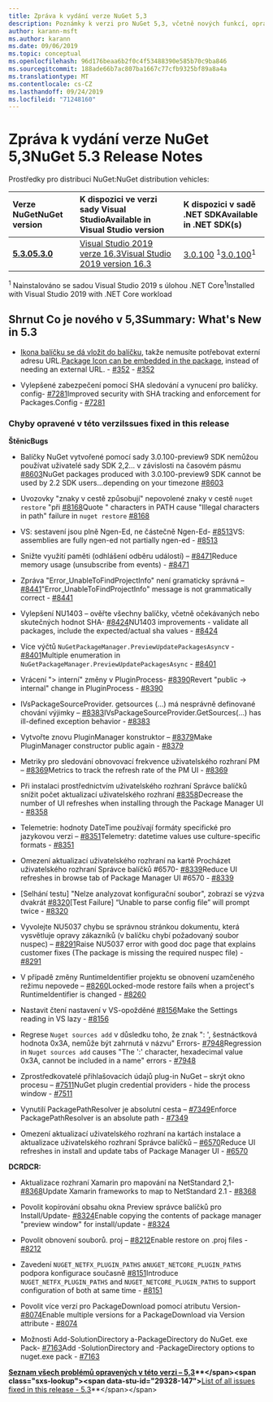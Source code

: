 ```yaml
---
title: Zpráva k vydání verze NuGet 5,3
description: Poznámky k verzi pro NuGet 5,3, včetně nových funkcí, oprav chyb a chcete odeslat obecnou.
author: karann-msft
ms.author: karann
ms.date: 09/06/2019
ms.topic: conceptual
ms.openlocfilehash: 96d176beaa6b2f0c4f53488390e585b70c9ba846
ms.sourcegitcommit: 188ade66b7ac807ba1667c77cfb9325bf89a8a4a
ms.translationtype: MT
ms.contentlocale: cs-CZ
ms.lasthandoff: 09/24/2019
ms.locfileid: "71248160"
---
```

# <a name="nuget-53-release-notes"></a><span data-ttu-id="29328-103">Zpráva k vydání verze NuGet 5,3</span><span class="sxs-lookup"><span data-stu-id="29328-103">NuGet 5.3 Release Notes</span></span>

<span data-ttu-id="29328-104">Prostředky pro distribuci NuGet:</span><span class="sxs-lookup"><span data-stu-id="29328-104">NuGet distribution vehicles:</span></span>

| <span data-ttu-id="29328-105">Verze NuGet</span><span class="sxs-lookup"><span data-stu-id="29328-105">NuGet version</span></span> | <span data-ttu-id="29328-106">K dispozici ve verzi sady Visual Studio</span><span class="sxs-lookup"><span data-stu-id="29328-106">Available in Visual Studio version</span></span>| <span data-ttu-id="29328-107">K dispozici v sadě .NET SDK</span><span class="sxs-lookup"><span data-stu-id="29328-107">Available in .NET SDK(s)</span></span>|
|:---|:---|:---|
| [<span data-ttu-id="29328-108">**5.3.0**</span><span class="sxs-lookup"><span data-stu-id="29328-108">**5.3.0**</span></span>](https://nuget.org/downloads) | [<span data-ttu-id="29328-109">Visual Studio 2019 verze 16,3</span><span class="sxs-lookup"><span data-stu-id="29328-109">Visual Studio 2019 version 16.3</span></span>](https://visualstudio.microsoft.com/downloads/) | <span data-ttu-id="29328-110">[3.0.100](https://dotnet.microsoft.com/download/dotnet-core/3.0) <sup>1</sup></span><span class="sxs-lookup"><span data-stu-id="29328-110">[3.0.100](https://dotnet.microsoft.com/download/dotnet-core/3.0)<sup>1</sup></span></span> |

<span data-ttu-id="29328-111"><sup>1</sup> Nainstalováno se sadou Visual Studio 2019 s úlohou .NET Core</span><span class="sxs-lookup"><span data-stu-id="29328-111"><sup>1</sup>Installed with Visual Studio 2019 with .NET Core workload</span></span>

## <a name="summary-whats-new-in-53"></a><span data-ttu-id="29328-112">Shrnut Co je nového v 5,3</span><span class="sxs-lookup"><span data-stu-id="29328-112">Summary: What's New in 5.3</span></span>

* <span data-ttu-id="29328-113">[Ikona balíčku se dá vložit do balíčku](../reference/msbuild-targets.md#packing-an-icon-image-file), takže nemusíte potřebovat externí adresu URL.</span><span class="sxs-lookup"><span data-stu-id="29328-113">[Package Icon can be embedded in the package](../reference/msbuild-targets.md#packing-an-icon-image-file), instead of needing an external URL.</span></span><span data-ttu-id="29328-114"> - [#352](https://github.com/NuGet/Home/issues/352)</span><span class="sxs-lookup"><span data-stu-id="29328-114"> - [#352](https://github.com/NuGet/Home/issues/352)</span></span>

* <span data-ttu-id="29328-115">Vylepšené zabezpečení pomocí SHA sledování a vynucení pro balíčky. config- [#7281](https://github.com/NuGet/Home/issues/7281)</span><span class="sxs-lookup"><span data-stu-id="29328-115">Improved security with SHA tracking and enforcement for Packages.Config - [#7281](https://github.com/NuGet/Home/issues/7281)</span></span>

### <a name="issues-fixed-in-this-release"></a><span data-ttu-id="29328-116">Chyby opravené v této verzi</span><span class="sxs-lookup"><span data-stu-id="29328-116">Issues fixed in this release</span></span>

<span data-ttu-id="29328-117">**Štěnic**</span><span class="sxs-lookup"><span data-stu-id="29328-117">**Bugs**</span></span>

* <span data-ttu-id="29328-118">Balíčky NuGet vytvořené pomocí sady 3.0.100-preview9 SDK nemůžou používat uživatelé sady SDK 2,2... v závislosti na časovém pásmu [#8603](https://github.com/NuGet/Home/issues/8603)</span><span class="sxs-lookup"><span data-stu-id="29328-118">NuGet packages produced with 3.0.100-preview9 SDK cannot be used by 2.2 SDK users...depending on your timezone [#8603](https://github.com/NuGet/Home/issues/8603)</span></span>

* <span data-ttu-id="29328-119">Uvozovky "znaky v cestě způsobují" nepovolené znaky v cestě `nuget restore` "při [#8168](https://github.com/NuGet/Home/issues/8168)</span><span class="sxs-lookup"><span data-stu-id="29328-119">Quote " characters in PATH cause "Illegal characters in path" failure in `nuget restore` [#8168](https://github.com/NuGet/Home/issues/8168)</span></span>

* <span data-ttu-id="29328-120">VS: sestavení jsou plně Ngen-Ed, ne částečně Ngen-Ed- [#8513](https://github.com/NuGet/Home/issues/8513)</span><span class="sxs-lookup"><span data-stu-id="29328-120">VS: assemblies are fully ngen-ed not partially ngen-ed - [#8513](https://github.com/NuGet/Home/issues/8513)</span></span>

* <span data-ttu-id="29328-121">Snižte využití paměti (odhlášení odběru událostí) – [#8471](https://github.com/NuGet/Home/issues/8471)</span><span class="sxs-lookup"><span data-stu-id="29328-121">Reduce memory usage (unsubscribe from events) - [#8471](https://github.com/NuGet/Home/issues/8471)</span></span>

* <span data-ttu-id="29328-122">Zpráva "Error_UnableToFindProjectInfo" není gramaticky správná – [#8441](https://github.com/NuGet/Home/issues/8441)</span><span class="sxs-lookup"><span data-stu-id="29328-122">"Error_UnableToFindProjectInfo" message is not grammatically correct - [#8441](https://github.com/NuGet/Home/issues/8441)</span></span>

* <span data-ttu-id="29328-123">Vylepšení NU1403 – ověřte všechny balíčky, včetně očekávaných nebo skutečných hodnot SHA- [#8424](https://github.com/NuGet/Home/issues/8424)</span><span class="sxs-lookup"><span data-stu-id="29328-123">NU1403 improvements - validate all packages, include the expected/actual sha values - [#8424](https://github.com/NuGet/Home/issues/8424)</span></span>

* <span data-ttu-id="29328-124">Více výčtů `NuGetPackageManager.PreviewUpdatePackagesAsync`v  -  [#8401](https://github.com/NuGet/Home/issues/8401)</span><span class="sxs-lookup"><span data-stu-id="29328-124">Multiple enumeration in `NuGetPackageManager.PreviewUpdatePackagesAsync` - [#8401](https://github.com/NuGet/Home/issues/8401)</span></span>

* <span data-ttu-id="29328-125">Vrácení "> interní" změny v PluginProcess- [#8390](https://github.com/NuGet/Home/issues/8390)</span><span class="sxs-lookup"><span data-stu-id="29328-125">Revert "public -> internal" change in PluginProcess - [#8390](https://github.com/NuGet/Home/issues/8390)</span></span>

* <span data-ttu-id="29328-126">IVsPackageSourceProvider. getsources (...) má nesprávně definované chování výjimky – [#8383](https://github.com/NuGet/Home/issues/8383)</span><span class="sxs-lookup"><span data-stu-id="29328-126">IVsPackageSourceProvider.GetSources(…) has ill-defined exception behavior - [#8383](https://github.com/NuGet/Home/issues/8383)</span></span>

* <span data-ttu-id="29328-127">Vytvořte znovu PluginManager konstruktor – [#8379](https://github.com/NuGet/Home/issues/8379)</span><span class="sxs-lookup"><span data-stu-id="29328-127">Make PluginManager constructor public again - [#8379](https://github.com/NuGet/Home/issues/8379)</span></span>

* <span data-ttu-id="29328-128">Metriky pro sledování obnovovací frekvence uživatelského rozhraní PM – [#8369](https://github.com/NuGet/Home/issues/8369)</span><span class="sxs-lookup"><span data-stu-id="29328-128">Metrics to track the refresh rate of the PM UI - [#8369](https://github.com/NuGet/Home/issues/8369)</span></span>

* <span data-ttu-id="29328-129">Při instalaci prostřednictvím uživatelského rozhraní Správce balíčků snížit počet aktualizací uživatelského rozhraní [#8358](https://github.com/NuGet/Home/issues/8358)</span><span class="sxs-lookup"><span data-stu-id="29328-129">Decrease the number of UI refreshes when installing through the Package Manager UI - [#8358](https://github.com/NuGet/Home/issues/8358)</span></span>

* <span data-ttu-id="29328-130">Telemetrie: hodnoty DateTime používají formáty specifické pro jazykovou verzi – [#8351](https://github.com/NuGet/Home/issues/8351)</span><span class="sxs-lookup"><span data-stu-id="29328-130">Telemetry:  datetime values use culture-specific formats - [#8351](https://github.com/NuGet/Home/issues/8351)</span></span>

* <span data-ttu-id="29328-131">Omezení aktualizací uživatelského rozhraní na kartě Procházet uživatelského rozhraní Správce balíčků #6570- [#8339](https://github.com/NuGet/Home/issues/8339)</span><span class="sxs-lookup"><span data-stu-id="29328-131">Reduce UI refreshes in browse tab of Package Manager UI #6570 - [#8339](https://github.com/NuGet/Home/issues/8339)</span></span>

* <span data-ttu-id="29328-132">[Selhání testu] "Nelze analyzovat konfigurační soubor", zobrazí se výzva dvakrát [#8320](https://github.com/NuGet/Home/issues/8320)</span><span class="sxs-lookup"><span data-stu-id="29328-132">[Test Failure] “Unable to parse config file” will prompt twice - [#8320](https://github.com/NuGet/Home/issues/8320)</span></span>

* <span data-ttu-id="29328-133">Vyvolejte NU5037 chybu se správnou stránkou dokumentu, která vysvětluje opravy zákazníků (v balíčku chybí požadovaný soubor nuspec) – [#8291](https://github.com/NuGet/Home/issues/8291)</span><span class="sxs-lookup"><span data-stu-id="29328-133">Raise NU5037 error with good doc page that explains customer fixes (The package is missing the required nuspec file) - [#8291](https://github.com/NuGet/Home/issues/8291)</span></span>

* <span data-ttu-id="29328-134">V případě změny RuntimeIdentifier projektu se obnovení uzamčeného režimu nepovede – [#8260](https://github.com/NuGet/Home/issues/8260)</span><span class="sxs-lookup"><span data-stu-id="29328-134">Locked-mode restore fails when a project's RuntimeIdentifier is changed - [#8260](https://github.com/NuGet/Home/issues/8260)</span></span>

* <span data-ttu-id="29328-135">Nastavit čtení nastavení v VS-opožděné [#8156](https://github.com/NuGet/Home/issues/8156)</span><span class="sxs-lookup"><span data-stu-id="29328-135">Make the Settings reading in VS lazy - [#8156](https://github.com/NuGet/Home/issues/8156)</span></span>

* <span data-ttu-id="29328-136">Regrese `Nuget sources add` v důsledku toho, že znak ": ', šestnáctková hodnota 0x3A, nemůže být zahrnutá v názvu" Errors- [#7948](https://github.com/NuGet/Home/issues/7948)</span><span class="sxs-lookup"><span data-stu-id="29328-136">Regression in `Nuget sources add` causes "The ':' character, hexadecimal value 0x3A, cannot be included in a name" errors - [#7948](https://github.com/NuGet/Home/issues/7948)</span></span>

* <span data-ttu-id="29328-137">Zprostředkovatelé přihlašovacích údajů plug-in NuGet – skrýt okno procesu – [#7511](https://github.com/NuGet/Home/issues/7511)</span><span class="sxs-lookup"><span data-stu-id="29328-137">NuGet plugin credential providers - hide the process window - [#7511](https://github.com/NuGet/Home/issues/7511)</span></span>

* <span data-ttu-id="29328-138">Vynutilí PackagePathResolver je absolutní cesta – [#7349](https://github.com/NuGet/Home/issues/7349)</span><span class="sxs-lookup"><span data-stu-id="29328-138">Enforce PackagePathResolver is an absolute path - [#7349](https://github.com/NuGet/Home/issues/7349)</span></span>

* <span data-ttu-id="29328-139">Omezení aktualizací uživatelského rozhraní na kartách instalace a aktualizace uživatelského rozhraní Správce balíčků – [#6570](https://github.com/NuGet/Home/issues/6570)</span><span class="sxs-lookup"><span data-stu-id="29328-139">Reduce UI refreshes in install and update tabs of Package Manager UI - [#6570](https://github.com/NuGet/Home/issues/6570)</span></span>

<span data-ttu-id="29328-140">**DCR**</span><span class="sxs-lookup"><span data-stu-id="29328-140">**DCR:**</span></span>

* <span data-ttu-id="29328-141">Aktualizace rozhraní Xamarin pro mapování na NetStandard 2,1- [#8368](https://github.com/NuGet/Home/issues/8368)</span><span class="sxs-lookup"><span data-stu-id="29328-141">Update Xamarin frameworks to map to NetStandard 2.1 - [#8368](https://github.com/NuGet/Home/issues/8368)</span></span>

* <span data-ttu-id="29328-142">Povolit kopírování obsahu okna Preview správce balíčků pro Install/Update- [#8324](https://github.com/NuGet/Home/issues/8324)</span><span class="sxs-lookup"><span data-stu-id="29328-142">Enable copying the contents of package manager "preview window" for install/update - [#8324](https://github.com/NuGet/Home/issues/8324)</span></span>

* <span data-ttu-id="29328-143">Povolit obnovení souborů. proj – [#8212](https://github.com/NuGet/Home/issues/8212)</span><span class="sxs-lookup"><span data-stu-id="29328-143">Enable restore on .proj files - [#8212](https://github.com/NuGet/Home/issues/8212)</span></span>

* <span data-ttu-id="29328-144">Zavedení `NUGET_NETFX_PLUGIN_PATHS` a`NUGET_NETCORE_PLUGIN_PATHS` podpora konfigurace současně [#8151](https://github.com/NuGet/Home/issues/8151)</span><span class="sxs-lookup"><span data-stu-id="29328-144">Introduce `NUGET_NETFX_PLUGIN_PATHS` and `NUGET_NETCORE_PLUGIN_PATHS` to support configuration of both at same time - [#8151](https://github.com/NuGet/Home/issues/8151)</span></span>

* <span data-ttu-id="29328-145">Povolit více verzí pro PackageDownload pomocí atributu Version- [#8074](https://github.com/NuGet/Home/issues/8074)</span><span class="sxs-lookup"><span data-stu-id="29328-145">Enable multiple versions for a PackageDownload via Version attribute - [#8074](https://github.com/NuGet/Home/issues/8074)</span></span>

* <span data-ttu-id="29328-146">Možnosti Add-SolutionDirectory a-PackageDirectory do NuGet. exe Pack- [#7163](https://github.com/NuGet/Home/issues/7163)</span><span class="sxs-lookup"><span data-stu-id="29328-146">Add -SolutionDirectory and -PackageDirectory options to nuget.exe pack - [#7163](https://github.com/NuGet/Home/issues/7163)</span></span>

<span data-ttu-id="29328-147">**[Seznam všech problémů opravených v této verzi – 5,3](https://github.com/nuget/home/issues?q=is%3Aissue+is%3Aclosed+milestone%3A%225.3")**</span><span class="sxs-lookup"><span data-stu-id="29328-147">**[List of all issues fixed in this release - 5.3](https://github.com/nuget/home/issues?q=is%3Aissue+is%3Aclosed+milestone%3A%225.3")**</span></span>
